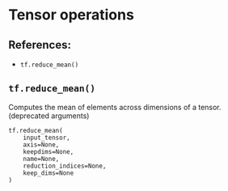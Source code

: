 # Tensor operations


**References:**
- 


- `tf.reduce_mean()`


## `tf.reduce_mean()`

Computes the mean of elements across dimensions of a tensor. (deprecated arguments)

~~~~
tf.reduce_mean(
    input_tensor,
    axis=None,
    keepdims=None,
    name=None,
    reduction_indices=None,
    keep_dims=None
)
~~~~
